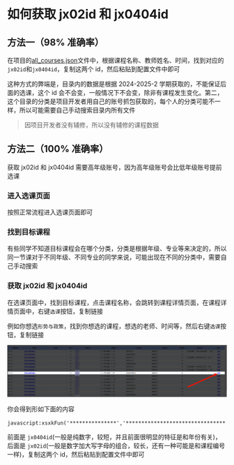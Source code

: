 # 如何获取 jx02id 和 jx0404id

## 方法一（98% 准确率）

在项目的[all_courses.json](/course_data/all_courses.json)文件中，根据课程名称、教师姓名、时间，找到对应的`jx02id`和`jx0404id`，复制这两个 id，然后粘贴到配置文件中即可

这种方式的弊端是，目录内的数据是根据 2024-2025-2 学期获取的，不能保证后面的选课，这个 id 会不会变，一般情况下不会变，除非有课程发生变化。第二，这个目录的分类是项目开发者用自己的账号抓包获取的，每个人的分类可能不一样，所以可能需要自己手动搜索目录内所有文件

> 因项目开发者没有辅修，所以没有辅修的课程数据

## 方法二（100% 准确率）

获取 jx02id 和 jx0404id 需要高年级账号，因为高年级账号会比低年级账号提前选课

### 进入选课页面

按照正常流程进入选课页面即可

### 找到目标课程

有些同学不知道目标课程会在哪个分类，分类是根据年级、专业等来决定的，所以同一节课对于不同年级、不同专业的同学来说，可能出现在不同的分类中，需要自己手动搜索

### 获取 jx02id 和 jx0404id

在选课页面中，找到目标课程，点击课程名称，会跳转到课程详情页面，在课程详情页面中，右键`选课`按钮，复制链接

例如你想选`形势与政策`，找到你想选的课程，想选的老师、时间等，然后右键`选课`按钮，复制链接

![image](../image/how_to_get_jx02id_and_jx0404id_1.png)

你会得到形如下面的内容

```
javascript:xsxkFun('***************','********************************','null');
```

前面是 `jx0404id`(一般是纯数字，较短，并且前面很明显的特征是和年份有关)，后面是 `jx02id`(一般是数字加大写字母的组合，较长，还有一种可能是和课程编号一样)，复制这两个 id，然后粘贴到配置文件中即可
